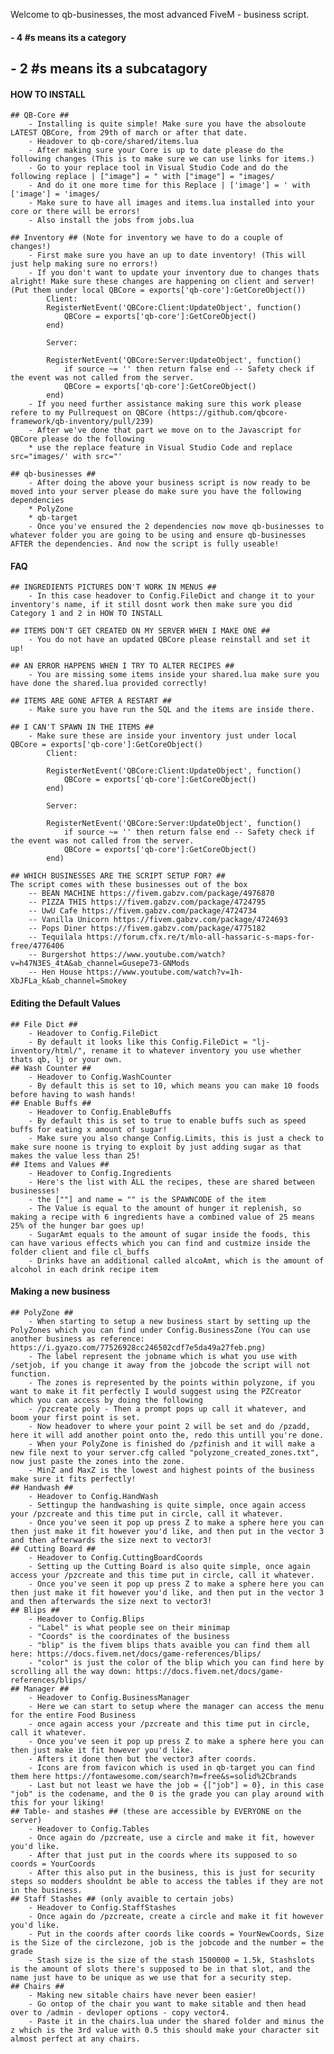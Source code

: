 Welcome to qb-businesses, the most advanced FiveM - business script.

#### - 4 #s means its a category
## - 2 #s means its a subcatagory

#### HOW TO INSTALL ####
    ## QB-Core ##
        - Installing is quite simple! Make sure you have the absoloute LATEST QBCore, from 29th of march or after that date.
        - Headover to qb-core/shared/items.lua
        - After making sure your Core is up to date please do the following changes (This is to make sure we can use links for items.)
        - Go to your replace tool in Visual Studio Code and do the following replace | ["image"] = " with ["image"] = "images/
        - And do it one more time for this Replace | ['image'] = ' with ['image'] = 'images/
        - Make sure to have all images and items.lua installed into your core or there will be errors!
        - Also install the jobs from jobs.lua

    ## Inventory ## (Note for inventory we have to do a couple of changes!)
        - First make sure you have an up to date inventory! (This will just help making sure no errors!)
        - If you don't want to update your inventory due to changes thats alright! Make sure these changes are happening on client and server! (Put them under local QBCore = exports['qb-core']:GetCoreObject())
            Client: 
            RegisterNetEvent('QBCore:Client:UpdateObject', function()
                QBCore = exports['qb-core']:GetCoreObject()
            end)

            Server: 

            RegisterNetEvent('QBCore:Server:UpdateObject', function()
                if source ~= '' then return false end -- Safety check if the event was not called from the server.
                QBCore = exports['qb-core']:GetCoreObject()
            end)
        - If you need further assistance making sure this work please refere to my Pullrequest on QBCore (https://github.com/qbcore-framework/qb-inventory/pull/239)
        - After we've done that part we move on to the Javascript for QBCore please do the following
        * use the replace feature in Visual Studio Code and replace src="images/' with src="'

    ## qb-businesses ##
        - After doing the above your business script is now ready to be moved into your server please do make sure you have the following dependencies
        * PolyZone
        * qb-target
        - Once you've ensured the 2 dependencies now move qb-businesses to whatever folder you are going to be using and ensure qb-businesses AFTER the dependencies. And now the script is fully useable!

#### FAQ ####

    ## INGREDIENTS PICTURES DON'T WORK IN MENUS ##
        - In this case headover to Config.FileDict and change it to your inventory's name, if it still dosnt work then make sure you did Category 1 and 2 in HOW TO INSTALL

    ## ITEMS DON'T GET CREATED ON MY SERVER WHEN I MAKE ONE ##
        - You do not have an updated QBCore please reinstall and set it up!

    ## AN ERROR HAPPENS WHEN I TRY TO ALTER RECIPES ##
        - You are missing some items inside your shared.lua make sure you have done the shared.lua provided correctly!

    ## ITEMS ARE GONE AFTER A RESTART ##
        - Make sure you have run the SQL and the items are inside there.

    ## I CAN'T SPAWN IN THE ITEMS ##
        - Make sure these are inside your inventory just under local QBCore = exports['qb-core']:GetCoreObject()
            Client: 

            RegisterNetEvent('QBCore:Client:UpdateObject', function()
                QBCore = exports['qb-core']:GetCoreObject()
            end)

            Server: 

            RegisterNetEvent('QBCore:Server:UpdateObject', function()
                if source ~= '' then return false end -- Safety check if the event was not called from the server.
                QBCore = exports['qb-core']:GetCoreObject()
            end)
    
    ## WHICH BUSINESSES ARE THE SCRIPT SETUP FOR? ##
    The script comes with these businesses out of the box
        -- BEAN MACHINE https://fivem.gabzv.com/package/4976870
        -- PIZZA THIS https://fivem.gabzv.com/package/4724795
        -- UwU Cafe https://fivem.gabzv.com/package/4724734
        -- Vanilla Unicorn https://fivem.gabzv.com/package/4724693
        -- Pops Diner https://fivem.gabzv.com/package/4775182
        -- Tequilala https://forum.cfx.re/t/mlo-all-hassaric-s-maps-for-free/4776406
        -- Burgershot https://www.youtube.com/watch?v=h47N3ES_4tA&ab_channel=Gusepe73-GNMods
        -- Hen House https://www.youtube.com/watch?v=1h-XbJFLa_k&ab_channel=Smokey

#### Editing the Default Values ####
    ## File Dict ##
        - Headover to Config.FileDict
        - By default it looks like this Config.FileDict = "lj-inventory/html/", rename it to whatever inventory you use whether thats qb, lj or your own.
    ## Wash Counter ##
        - Headover to Config.WashCounter
        - By default this is set to 10, which means you can make 10 foods before having to wash hands!
    ## Enable Buffs ##
        - Headover to Config.EnableBuffs
        - By default this is set to true to enable buffs such as speed buffs for eating x amount of sugar!
        - Make sure you also change Config.Limits, this is just a check to make sure noone is trying to exploit by just adding sugar as that makes the value less than 25!
    ## Items and Values ##
        - Headover to Config.Ingredients
        - Here's the list with ALL the recipes, these are shared between businesses!
        - the [""] and name = "" is the SPAWNCODE of the item
        - The Value is equal to the amount of hunger it replenish, so making a recipe with 6 ingredients have a combined value of 25 means 25% of the hunger bar goes up!
        - SugarAmt equals to the amount of sugar inside the foods, this can have various effects which you can find and custmize inside the folder client and file cl_buffs
        - Drinks have an additional called alcoAmt, which is the amount of alcohol in each drink recipe item
        
#### Making a new business ####
    ## PolyZone ##
        - When starting to setup a new business start by setting up the PolyZones which you can find under Config.BusinessZone (You can use another business as reference: https://i.gyazo.com/77526928cc246502cdf7e5da49a27feb.png)
        - The label represent the jobname which is what you use with /setjob, if you change it away from the jobcode the script will not function.
        - The zones is represented by the points within polyzone, if you want to make it fit perfectly I would suggest using the PZCreator which you can access by doing the following
        - /pzcreate poly - Then a prompt pops up call it whatever, and boom your first point is set.
        - Now headover to where your point 2 will be set and do /pzadd, here it will add another point onto the, redo this untill you're done.
        - When your PolyZone is finished do /pzfinish and it will make a new file next to your server.cfg called "polyzone_created_zones.txt", now just paste the zones into the zone.
        - MinZ and MaxZ is the lowest and highest points of the business make sure it fits perfectly!
    ## Handwash ##
        - Headover to Config.HandWash
        - Settingup the handwashing is quite simple, once again access your /pzcreate and this time put in circle, call it whatever.
        - Once you've seen it pop up press Z to make a sphere here you can then just make it fit however you'd like, and then put in the vector 3 and then afterwards the size next to vector3!
    ## Cutting Board ##
        - Headover to Config.CuttingBoardCoords
        - Setting up the Cutting Board is also quite simple, once again access your /pzcreate and this time put in circle, call it whatever.
        - Once you've seen it pop up press Z to make a sphere here you can then just make it fit however you'd like, and then put in the vector 3 and then afterwards the size next to vector3!
    ## Blips ##
        - Headover to Config.Blips
        - "Label" is what people see on their minimap
        - "Coords" is the coordinates of the business
        - "blip" is the fivem blips thats avaible you can find them all here: https://docs.fivem.net/docs/game-references/blips/
        - "color" is just the color of the blip which you can find here by scrolling all the way down: https://docs.fivem.net/docs/game-references/blips/
    ## Manager ##
        - Headover to Config.BusinessManager
        - Here we can start to setup where the manager can access the menu for the entire Food Business
        - once again access your /pzcreate and this time put in circle, call it whatever.
        - Once you've seen it pop up press Z to make a sphere here you can then just make it fit however you'd like.
        - Afters it done then but the vector3 after coords.
        - Icons are from favicon which is used in qb-target you can find them here https://fontawesome.com/search?m=free&s=solid%2Cbrands
        - Last but not least we have the job = {["job"] = 0}, in this case "job" is the codename, and the 0 is the grade you can play around with this for your liking!
    ## Table- and stashes ## (these are accessible by EVERYONE on the server)
        - Headover to Config.Tables
        - Once again do /pzcreate, use a circle and make it fit, however you'd like.
        - After that just put in the coords where its supposed to so coords = YourCoords
        - After this also put in the business, this is just for security steps so modders shouldnt be able to access the tables if they are not in the business.
    ## Staff Stashes ## (only avaible to certain jobs)
        - Headover to Config.StaffStashes
        - Once again do /pzcreate, create a circle and make it fit however you'd like.
        - Put in the coords after coords like coords = YourNewCoords, Size is the Size of the circlezone, job is the jobcode and the number = the grade
        - Stash size is the size of the stash 1500000 = 1.5k, Stashslots is the amount of slots there's supposed to be in that slot, and the name just have to be unique as we use that for a security step.
    ## Chairs ##
        - Making new sitable chairs have never been easier!
        - Go ontop of the chair you want to make sitable and then head over to /admin - devloper options - copy vector4.
        - Paste it in the chairs.lua under the shared folder and minus the z which is the 3rd value with 0.5 this should make your character sit almost perfect at any chairs.


